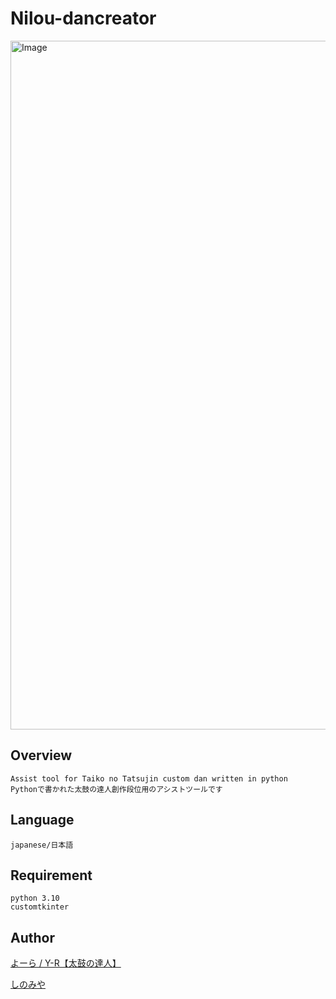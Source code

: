 # Nilou-dancreator
<img width="1900" height="1102" alt="Image" src="https://github.com/user-attachments/assets/9e57032a-e01a-4ba6-b73b-e5377a1245e2" />

## Overview
```
Assist tool for Taiko no Tatsujin custom dan written in python
Pythonで書かれた太鼓の達人創作段位用のアシストツールです
```

## Language
```japanese/日本語```

## Requirement
```
python 3.10
customtkinter
```

## Author

[よーら / Y-R【太鼓の達人】](https://www.youtube.com/@%E3%82%88%E3%83%BC%E3%82%89-%E5%A4%AA%E9%BC%93%E3%81%AE%E9%81%94%E4%BA%BA)

[しのみや](https://www.youtube.com/@%E5%9B%9B%E9%87%8E%E5%AE%AE)
